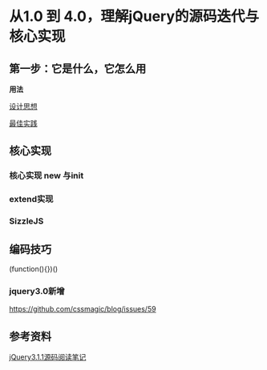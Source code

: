 

# 从1.0 到 4.0，理解jQuery的源码迭代与核心实现
## 第一步：它是什么，它怎么用
**用法**

[设计思想](http://www.ruanyifeng.com/blog/2011/07/jquery_fundamentals.html)

[最佳实践](http://www.ruanyifeng.com/blog/2011/08/jquery_best_practices.html)


## 核心实现
### 核心实现 new 与init

### extend实现


### SizzleJS


## 编码技巧

(function(){})()



### jquery3.0新增
https://github.com/cssmagic/blog/issues/59





## 参考资料



[jQuery3.1.1源码阅读笔记](https://github.com/songjinzhong/JQuerySource)


